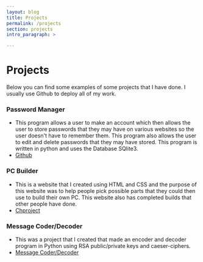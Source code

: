 ```yaml
---
layout: blog
title: Projects
permalink: /projects
section: projects
intro_paragraph: >

---
```

# Projects

Below you can find some examples of some projects that I have done. I usually use Github to deploy all of my work.<br>

### Password Manager
* This program allows a user to make an account which then allows the user to store passwords that they may have on various websites so the user doesn't have to remember them. This program also allows the user to edit and delete passwords that they may have stored. This program is written in python and uses the Database SQlite3.
* [Github](https://github.com/wilsonj24/cmpsc-480-jordanwilson)

### PC Builder
* This is a website that I created using HTML and CSS and the purpose of this website was to help people pick possible parts that they could then use to build their own PC. This website also has completed builds that other people have done.
* [Chproject](https://chproject.netlify.com/)

### Message Coder/Decoder
* This was a project that I created that made an encoder and decoder program in Python using RSA public/private keys and caeser-ciphers.
* [Message Coder/Decoder](https://github.com/Allegheny-Computer-Science-102-F2018/practical-04-fall-2018-cmpsc-102-wilsonj24)
